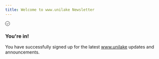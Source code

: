 ```yaml
---
title: Welcome to www.unilake Newsletter 
---
```


<svg class="mt-20 w-24 h-24 text-green-600" xmlns="http://www.w3.org/2000/svg" width="15" height="15" viewBox="0 0 15 15"><path fill="none" stroke="currentColor" d="M4 7.5L7 10l4-5m-3.5 9.5a7 7 0 1 1 0-14a7 7 0 0 1 0 14Z"/></svg>

### You're in!

You have successfully signed up for the latest www.unilake updates and announcements.